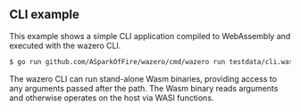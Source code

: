 ## CLI example

This example shows a simple CLI application compiled to WebAssembly and
executed with the wazero CLI.

```bash
$ go run github.com/ASparkOfFire/wazero/cmd/wazero run testdata/cli.wasm 3 4
```

The wazero CLI can run stand-alone Wasm binaries, providing access to any
arguments passed after the path. The Wasm binary reads arguments and otherwise
operates on the host via WASI functions.

